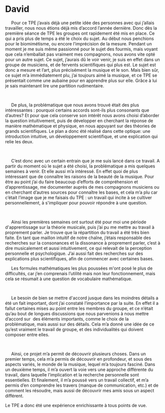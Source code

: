 # David

<p>&nbsp;&nbsp;&nbsp;&nbsp;
	Pour ce TPE j’avais déjà une petite idée des personnes avec qui j’allais travailler, nous nous étions déjà mis d’accord l’année dernière. Donc dès la première séance de TPE les groupes ont rapidement été mis en place. Ce qui a pris plus de temps a été le choix du sujet. Au début nous penchions pour le biomimétisme, ou encore l’imprécision de la mesure. Pendant un moment je me suis même passionné pour le sujet des fourmis, mais voyant que cela n’emballait pas vraiment mes compagnons, nous avons vite opté pour un autre sujet. Ce sujet, j’aurais dû le voir venir, je suis en effet dans un groupe de musiciens, et de fervents scientifiques qui plus est. Le sujet est donc a mesure et l’art, plus précisément la musique et le son. Mais bien sûr, ce sujet m’a immédiatement plu, j’ai toujours aimé la musique, et ce TPE se présentait comme une aubaine pour en apprendre plus sur elle. Grâce à lui je sais maintenant lire une partition rudimentaire.
</p>
<p>
	<strong>
		<strong>
			 
		</strong>
	</strong>
</p>
<p>&nbsp;&nbsp;&nbsp;&nbsp;
	De plus, la problématique que nous avons trouvé était des plus intéressantes : pourquoi certains accords sont-ils plus consonants que d’autres? Et pour que cela conserve son intérêt nous avons choisi d’aborder la question intuitivement, puis de développer en cherchant la réponse de manière mathématique et physique, en nous appuyant sur des théories de grands scientifiques. Le plan a donc été réalisé dans cette optique: une introduction intuitive, un développement scientifique, et une explication qui relie les deux.
</p>
<p>
	<strong>
		<strong>
			 
		</strong>
	</strong>
</p>
<p>&nbsp;&nbsp;&nbsp;&nbsp;
	C’est donc avec un certain entrain que je me suis lancé dans ce travail. A partir du moment où le sujet a été choisi, la problématique a mis quelques semaines à venir. Et elle aussi m’a intéressé. En effet quoi de plus intéressant que de connaître les raisons de la beauté de la musique. Pour être au point j’ai du faire beaucoup d’efforts de compréhension et d’apprentissage, me documenter auprès de mes compagnons musiciens ou en cherchant d’autres sources pour connaître les bases, et cela m’a plu car c’était l’image que je me faisais du TPE : un travail qui incite à se cultiver personnellement, à s'impliquer pour pouvoir répondre à une question.
</p>
<p>
	<strong>
		<strong>
			 
		</strong>
	</strong>
</p>
<p>&nbsp;&nbsp;&nbsp;&nbsp;
	Ainsi les premières semaines ont surtout été pour moi une période d'apprentissage sur la théorie musicale, puis j’ai pu me mettre au travail à proprement parler. Je trouve que la répartition du travail a été très bien faite. En tant que maillon intuitif de notre chaîne, j’étais responsable des recherches sur la consonances et la dissonance à proprement parler, c’est à dire musicalement et aussi intuitivement, ce qui relevait de la perception personnelle et psychologique. J’ai aussi fait des recherches sur des explications plus scientifiques, afin de commencer avec certaines bases.
</p>
<p>&nbsp;&nbsp;&nbsp;&nbsp;
	Les formules mathématiques les plus poussées m'ont posé le plus de difficultés, car j’en comprenais l’utilité mais non leur fonctionnement, mais cela se résumait à une question de vocabulaire mathématique.
</p>
<p>
	<strong>
		<strong>
			 
		</strong>
	</strong>
</p>
<p>&nbsp;&nbsp;&nbsp;&nbsp;
	Le besoin de bien se mettre d'accord jusque dans les moindres détails a été un fait important, dont j’ai constaté l’importance par la suite. En effet il a fallut certaines mises au point entre les membres du groupe, et ce n’était qu’au bout de longues discussions que nous parvenions à nous mettre d’accord sur  des éléments importants, comme le choix de la problématique, mais aussi sur des détails. Cela m’a donné une idée de ce qu’est vraiment le travail de groupe, et des individualités qui doivent composer entre elles.
</p>
<p>
	<strong>
		<strong>
			 
		</strong>
	</strong>
</p>
<p>&nbsp;&nbsp;&nbsp;&nbsp;
	Ainsi, ce projet m’a permit de découvrir plusieurs choses. Dans un premier temps, cela m’a permis de découvrir en profondeur, et sous des aspects variés, le monde de la musique, lequel m’a toujours fasciné. Dans un deuxième temps, il m’a ouvert la voie vers une approche différente du travail, dans laquelle l’implication et la recherche personnelle sont essentielles. Et finalement, il m’a poussé vers un travail collectif, et m’a permis d’en comprendre les travers (manque de communication, etc.) et de comment les résoudre, mais aussi de découvrir mes amis sous un aspect différent.
</p>
<p>
	Le TPE a donc été une expérience enrichissante à tous points de vue.
</p>
<p>
	 
</p>
